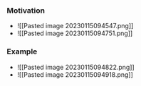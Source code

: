 ### Motivation
+ ![[Pasted image 20230115094547.png]]
+ ![[Pasted image 20230115094751.png]]

### Example
+ ![[Pasted image 20230115094822.png]]
+ ![[Pasted image 20230115094918.png]]